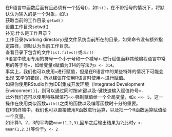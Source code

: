 在R语言中函数后面有且必须有一个括号()，如`ls()`，在不带括号的情况下，将默认认为输入的是一个对象，如`ls`  
获取当前的工作目录 `getwd()`  
设置工作目录setwd()  
补充:什么是工作目录？  
工作目录(working directory)是文件系统当前所在的目录，如果命令没有额外指定路径，则默认为当前工作目录。  
查看目录下包含的文件`list.files()`或`dir()`  
R语言中使用专用的符号一个小于号和一个减号`<-`进行赋值而非其他编程语言中常用的等于号`=`，如给变量x赋值为314的写法为`x <- 314`。  
事实上，我们也可以使用`=`进行赋值，但是在R语言中的某些特殊的情况下可能会出现‘玄学’的错误，所以建议在使用R语言时使用`<-`进行赋值。  
如果你使用RStudio作为IDE[集成开发环境（Integrated Development Environment ）]，则可以通过同时按alt键以及-键快速输入赋值符号`<-`  
此外我们还可以使用特殊赋值符`<<-`强制赋值给一个全局变量，如`x <<- 5`，这一操作在使用类似函数`with()`之类的函数以及编写函数时十分的重要。  
在R的终端中，我们也可以直接使用R函数进行运算，以及把一个R函数运算赋值给一个变量。  
如计算1，2，3的平均数`mean(1,2,3)`,回车之后输出结果为2;此时`y <- mean(1,2,3)`等价于`y <- 2`  